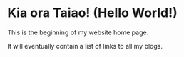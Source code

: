 <html>
<head>
    <title>My blog</title>
    <body>
        <h1>Kia ora Taiao! (Hello World!)</h1>
        <p> This is the beginning of my website home page.</p>
        <p> It will eventually contain a list of links to all my blogs. </p>
    </body>
</html>

